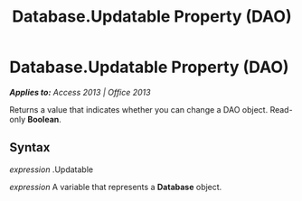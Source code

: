 ﻿---
title: Database.Updatable Property (DAO)
TOCTitle: Updatable Property
ms:assetid: ffb2e3ca-9533-1daa-e60c-e46941497217
ms:mtpsurl: https://msdn.microsoft.com/en-us/library/Ff837316(v=office.15)
ms:contentKeyID: 48548967
ms.date: 09/18/2015
mtps_version: v=office.15
---

# Database.Updatable Property (DAO)


_**Applies to:** Access 2013 | Office 2013_

Returns a value that indicates whether you can change a DAO object. Read-only **Boolean**.

## Syntax

*expression* .Updatable

*expression* A variable that represents a **Database** object.

